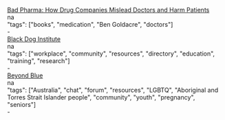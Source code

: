 [Bad Pharma: How Drug Companies Mislead Doctors and Harm Patients](http://a.co/fUqjjn0)<br />
na<br />
"tags": ["books", "medication", "Ben Goldacre", "doctors"]<br />
-<br />
[Black Dog Institute](https://www.blackdoginstitute.org.au/)<br />
na<br />
"tags": ["workplace", "community", "resources", "directory", "education", "training", "research"]<br />
-<br />
[Beyond Blue](https://www.beyondblue.org.au/)<br />
na<br />
"tags": ["Australia", "chat", "forum", "resources", "LGBTQ", "Aboriginal and Torres Strait Islander people", "community", "youth", "pregnancy", "seniors"]<br />
-<br />
